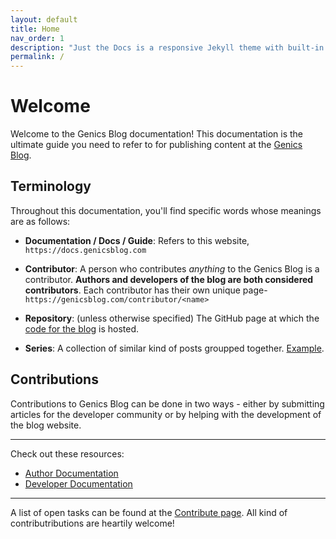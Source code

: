 ```yaml
---
layout: default
title: Home
nav_order: 1
description: "Just the Docs is a responsive Jekyll theme with built-in search that is easily customizable and hosted on GitHub Pages."
permalink: /
---
```


# Welcome

Welcome to the Genics Blog documentation! This documentation is the ultimate guide you need to refer to for publishing content at the [Genics Blog](https://genicsblog.com).

## Terminology

Throughout this documentation, you'll find specific words whose meanings are as follows:

- **Documentation / Docs / Guide**: Refers to this website, `https://docs.genicsblog.com`

- **Contributor**: A person who contributes *anything* to the Genics Blog is a contributor. **Authors and developers of the blog are both considered contributors**. Each contributor has their own unique page- `https://genicsblog.com/contributor/<name>`

- **Repository**: (unless otherwise specified) The GitHub page at which the [code for the blog](https://github.com/genicsblog/genicsblog.github.io) is hosted.

- **Series**: A collection of similar kind of posts groupped together. [Example](https://genicsblog.github.io/series/android-development).

## Contributions

Contributions to Genics Blog can be done in two ways - either by submitting articles for the developer community or by helping with the development of the blog website.

---

Check out these resources:
- [Author Documentation](/author)
- [Developer Documentation](/developer)

---

A list of open tasks can be found at the [Contribute page](https://genicsblog.com/contribute). All kind of contributributions are heartily welcome!
